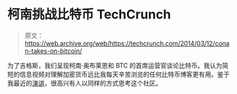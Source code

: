 # 柯南挑战比特币 TechCrunch

> 原文：<https://web.archive.org/web/https://techcrunch.com/2014/03/12/conan-takes-on-bitcoin/>

为了吉格斯，我们呈现柯南·奥布莱恩和 BTC 的首席运营官谈论比特币。我认为简短的信息视频对理解加密货币远比我每天辛苦浏览的任何比特币博客更有用。鉴于我最近的[演讲](https://web.archive.org/web/20230131002131/https://techcrunch.com/2014/03/04/fools-and-their-bitcoin/)，很高兴有人以同样的方式思考这个社区。